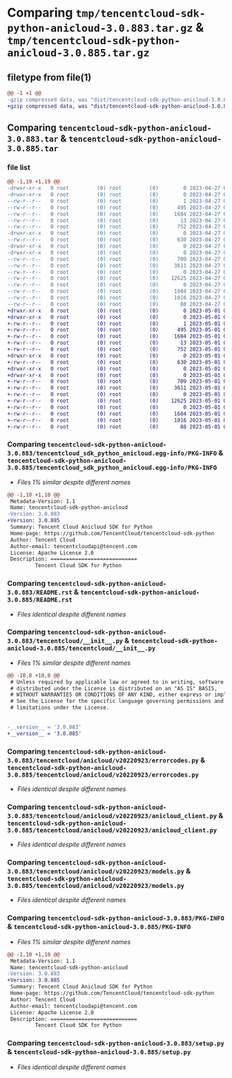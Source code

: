 # Comparing `tmp/tencentcloud-sdk-python-anicloud-3.0.883.tar.gz` & `tmp/tencentcloud-sdk-python-anicloud-3.0.885.tar.gz`

## filetype from file(1)

```diff
@@ -1 +1 @@
-gzip compressed data, was "dist/tencentcloud-sdk-python-anicloud-3.0.883.tar", last modified: Thu Apr 27 00:16:05 2023, max compression
+gzip compressed data, was "dist/tencentcloud-sdk-python-anicloud-3.0.885.tar", last modified: Mon May  1 00:23:44 2023, max compression
```

## Comparing `tencentcloud-sdk-python-anicloud-3.0.883.tar` & `tencentcloud-sdk-python-anicloud-3.0.885.tar`

### file list

```diff
@@ -1,19 +1,19 @@
-drwxr-xr-x   0 root         (0) root         (0)        0 2023-04-27 00:16:05.000000 tencentcloud-sdk-python-anicloud-3.0.883/
-drwxr-xr-x   0 root         (0) root         (0)        0 2023-04-27 00:16:05.000000 tencentcloud-sdk-python-anicloud-3.0.883/tencentcloud_sdk_python_anicloud.egg-info/
--rw-r--r--   0 root         (0) root         (0)        1 2023-04-27 00:16:05.000000 tencentcloud-sdk-python-anicloud-3.0.883/tencentcloud_sdk_python_anicloud.egg-info/dependency_links.txt
--rw-r--r--   0 root         (0) root         (0)      495 2023-04-27 00:16:05.000000 tencentcloud-sdk-python-anicloud-3.0.883/tencentcloud_sdk_python_anicloud.egg-info/SOURCES.txt
--rw-r--r--   0 root         (0) root         (0)     1684 2023-04-27 00:16:05.000000 tencentcloud-sdk-python-anicloud-3.0.883/tencentcloud_sdk_python_anicloud.egg-info/PKG-INFO
--rw-r--r--   0 root         (0) root         (0)       13 2023-04-27 00:16:05.000000 tencentcloud-sdk-python-anicloud-3.0.883/tencentcloud_sdk_python_anicloud.egg-info/top_level.txt
--rw-r--r--   0 root         (0) root         (0)      752 2023-04-27 00:16:05.000000 tencentcloud-sdk-python-anicloud-3.0.883/README.rst
-drwxr-xr-x   0 root         (0) root         (0)        0 2023-04-27 00:16:05.000000 tencentcloud-sdk-python-anicloud-3.0.883/tencentcloud/
--rw-r--r--   0 root         (0) root         (0)      630 2023-04-27 00:16:05.000000 tencentcloud-sdk-python-anicloud-3.0.883/tencentcloud/__init__.py
-drwxr-xr-x   0 root         (0) root         (0)        0 2023-04-27 00:16:05.000000 tencentcloud-sdk-python-anicloud-3.0.883/tencentcloud/anicloud/
-drwxr-xr-x   0 root         (0) root         (0)        0 2023-04-27 00:16:05.000000 tencentcloud-sdk-python-anicloud-3.0.883/tencentcloud/anicloud/v20220923/
--rw-r--r--   0 root         (0) root         (0)      709 2023-04-27 00:16:05.000000 tencentcloud-sdk-python-anicloud-3.0.883/tencentcloud/anicloud/v20220923/errorcodes.py
--rw-r--r--   0 root         (0) root         (0)     3611 2023-04-27 00:16:05.000000 tencentcloud-sdk-python-anicloud-3.0.883/tencentcloud/anicloud/v20220923/anicloud_client.py
--rw-r--r--   0 root         (0) root         (0)        0 2023-04-27 00:16:05.000000 tencentcloud-sdk-python-anicloud-3.0.883/tencentcloud/anicloud/v20220923/__init__.py
--rw-r--r--   0 root         (0) root         (0)    12625 2023-04-27 00:16:05.000000 tencentcloud-sdk-python-anicloud-3.0.883/tencentcloud/anicloud/v20220923/models.py
--rw-r--r--   0 root         (0) root         (0)        0 2023-04-27 00:16:05.000000 tencentcloud-sdk-python-anicloud-3.0.883/tencentcloud/anicloud/__init__.py
--rw-r--r--   0 root         (0) root         (0)     1684 2023-04-27 00:16:05.000000 tencentcloud-sdk-python-anicloud-3.0.883/PKG-INFO
--rw-r--r--   0 root         (0) root         (0)     1016 2023-04-27 00:16:05.000000 tencentcloud-sdk-python-anicloud-3.0.883/setup.py
--rw-r--r--   0 root         (0) root         (0)       88 2023-04-27 00:16:05.000000 tencentcloud-sdk-python-anicloud-3.0.883/setup.cfg
+drwxr-xr-x   0 root         (0) root         (0)        0 2023-05-01 00:23:44.000000 tencentcloud-sdk-python-anicloud-3.0.885/
+drwxr-xr-x   0 root         (0) root         (0)        0 2023-05-01 00:23:44.000000 tencentcloud-sdk-python-anicloud-3.0.885/tencentcloud_sdk_python_anicloud.egg-info/
+-rw-r--r--   0 root         (0) root         (0)        1 2023-05-01 00:23:44.000000 tencentcloud-sdk-python-anicloud-3.0.885/tencentcloud_sdk_python_anicloud.egg-info/dependency_links.txt
+-rw-r--r--   0 root         (0) root         (0)      495 2023-05-01 00:23:44.000000 tencentcloud-sdk-python-anicloud-3.0.885/tencentcloud_sdk_python_anicloud.egg-info/SOURCES.txt
+-rw-r--r--   0 root         (0) root         (0)     1684 2023-05-01 00:23:44.000000 tencentcloud-sdk-python-anicloud-3.0.885/tencentcloud_sdk_python_anicloud.egg-info/PKG-INFO
+-rw-r--r--   0 root         (0) root         (0)       13 2023-05-01 00:23:44.000000 tencentcloud-sdk-python-anicloud-3.0.885/tencentcloud_sdk_python_anicloud.egg-info/top_level.txt
+-rw-r--r--   0 root         (0) root         (0)      752 2023-05-01 00:23:44.000000 tencentcloud-sdk-python-anicloud-3.0.885/README.rst
+drwxr-xr-x   0 root         (0) root         (0)        0 2023-05-01 00:23:44.000000 tencentcloud-sdk-python-anicloud-3.0.885/tencentcloud/
+-rw-r--r--   0 root         (0) root         (0)      630 2023-05-01 00:23:44.000000 tencentcloud-sdk-python-anicloud-3.0.885/tencentcloud/__init__.py
+drwxr-xr-x   0 root         (0) root         (0)        0 2023-05-01 00:23:44.000000 tencentcloud-sdk-python-anicloud-3.0.885/tencentcloud/anicloud/
+drwxr-xr-x   0 root         (0) root         (0)        0 2023-05-01 00:23:44.000000 tencentcloud-sdk-python-anicloud-3.0.885/tencentcloud/anicloud/v20220923/
+-rw-r--r--   0 root         (0) root         (0)      709 2023-05-01 00:23:44.000000 tencentcloud-sdk-python-anicloud-3.0.885/tencentcloud/anicloud/v20220923/errorcodes.py
+-rw-r--r--   0 root         (0) root         (0)     3611 2023-05-01 00:23:44.000000 tencentcloud-sdk-python-anicloud-3.0.885/tencentcloud/anicloud/v20220923/anicloud_client.py
+-rw-r--r--   0 root         (0) root         (0)        0 2023-05-01 00:23:44.000000 tencentcloud-sdk-python-anicloud-3.0.885/tencentcloud/anicloud/v20220923/__init__.py
+-rw-r--r--   0 root         (0) root         (0)    12625 2023-05-01 00:23:44.000000 tencentcloud-sdk-python-anicloud-3.0.885/tencentcloud/anicloud/v20220923/models.py
+-rw-r--r--   0 root         (0) root         (0)        0 2023-05-01 00:23:44.000000 tencentcloud-sdk-python-anicloud-3.0.885/tencentcloud/anicloud/__init__.py
+-rw-r--r--   0 root         (0) root         (0)     1684 2023-05-01 00:23:44.000000 tencentcloud-sdk-python-anicloud-3.0.885/PKG-INFO
+-rw-r--r--   0 root         (0) root         (0)     1016 2023-05-01 00:23:44.000000 tencentcloud-sdk-python-anicloud-3.0.885/setup.py
+-rw-r--r--   0 root         (0) root         (0)       88 2023-05-01 00:23:44.000000 tencentcloud-sdk-python-anicloud-3.0.885/setup.cfg
```

### Comparing `tencentcloud-sdk-python-anicloud-3.0.883/tencentcloud_sdk_python_anicloud.egg-info/PKG-INFO` & `tencentcloud-sdk-python-anicloud-3.0.885/tencentcloud_sdk_python_anicloud.egg-info/PKG-INFO`

 * *Files 1% similar despite different names*

```diff
@@ -1,10 +1,10 @@
 Metadata-Version: 1.1
 Name: tencentcloud-sdk-python-anicloud
-Version: 3.0.883
+Version: 3.0.885
 Summary: Tencent Cloud Anicloud SDK for Python
 Home-page: https://github.com/TencentCloud/tencentcloud-sdk-python
 Author: Tencent Cloud
 Author-email: tencentcloudapi@tencent.com
 License: Apache License 2.0
 Description: ============================
         Tencent Cloud SDK for Python
```

### Comparing `tencentcloud-sdk-python-anicloud-3.0.883/README.rst` & `tencentcloud-sdk-python-anicloud-3.0.885/README.rst`

 * *Files identical despite different names*

### Comparing `tencentcloud-sdk-python-anicloud-3.0.883/tencentcloud/__init__.py` & `tencentcloud-sdk-python-anicloud-3.0.885/tencentcloud/__init__.py`

 * *Files 1% similar despite different names*

```diff
@@ -10,8 +10,8 @@
 # Unless required by applicable law or agreed to in writing, software
 # distributed under the License is distributed on an "AS IS" BASIS,
 # WITHOUT WARRANTIES OR CONDITIONS OF ANY KIND, either express or implied.
 # See the License for the specific language governing permissions and
 # limitations under the License.
 
 
-__version__ = '3.0.883'
+__version__ = '3.0.885'
```

### Comparing `tencentcloud-sdk-python-anicloud-3.0.883/tencentcloud/anicloud/v20220923/errorcodes.py` & `tencentcloud-sdk-python-anicloud-3.0.885/tencentcloud/anicloud/v20220923/errorcodes.py`

 * *Files identical despite different names*

### Comparing `tencentcloud-sdk-python-anicloud-3.0.883/tencentcloud/anicloud/v20220923/anicloud_client.py` & `tencentcloud-sdk-python-anicloud-3.0.885/tencentcloud/anicloud/v20220923/anicloud_client.py`

 * *Files identical despite different names*

### Comparing `tencentcloud-sdk-python-anicloud-3.0.883/tencentcloud/anicloud/v20220923/models.py` & `tencentcloud-sdk-python-anicloud-3.0.885/tencentcloud/anicloud/v20220923/models.py`

 * *Files identical despite different names*

### Comparing `tencentcloud-sdk-python-anicloud-3.0.883/PKG-INFO` & `tencentcloud-sdk-python-anicloud-3.0.885/PKG-INFO`

 * *Files 1% similar despite different names*

```diff
@@ -1,10 +1,10 @@
 Metadata-Version: 1.1
 Name: tencentcloud-sdk-python-anicloud
-Version: 3.0.883
+Version: 3.0.885
 Summary: Tencent Cloud Anicloud SDK for Python
 Home-page: https://github.com/TencentCloud/tencentcloud-sdk-python
 Author: Tencent Cloud
 Author-email: tencentcloudapi@tencent.com
 License: Apache License 2.0
 Description: ============================
         Tencent Cloud SDK for Python
```

### Comparing `tencentcloud-sdk-python-anicloud-3.0.883/setup.py` & `tencentcloud-sdk-python-anicloud-3.0.885/setup.py`

 * *Files identical despite different names*

